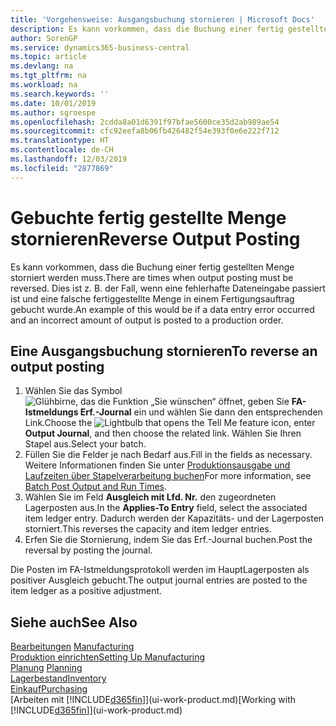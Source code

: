 ```yaml
---
title: 'Vorgehensweise: Ausgangsbuchung stornieren | Microsoft Docs'
description: Es kann vorkommen, dass die Buchung einer fertig gestellten Menge storniert werden muss. Dies ist z. B. der Fall, wenn eine fehlerhafte Dateneingabe passiert ist und eine falsche fertiggestellte Menge in einem Fertigungsauftrag gebucht wurde.
author: SorenGP
ms.service: dynamics365-business-central
ms.topic: article
ms.devlang: na
ms.tgt_pltfrm: na
ms.workload: na
ms.search.keywords: ''
ms.date: 10/01/2019
ms.author: sgroespe
ms.openlocfilehash: 2cdda8a01d6391f97bfae5600ce35d2ab989ae54
ms.sourcegitcommit: cfc92eefa8b06fb426482f54e393f0e6e222f712
ms.translationtype: HT
ms.contentlocale: de-CH
ms.lasthandoff: 12/03/2019
ms.locfileid: "2877869"
---
```

# <a name="reverse-output-posting"></a><span data-ttu-id="2f72d-104">Gebuchte fertig gestellte Menge stornieren</span><span class="sxs-lookup"><span data-stu-id="2f72d-104">Reverse Output Posting</span></span>
<span data-ttu-id="2f72d-105">Es kann vorkommen, dass die Buchung einer fertig gestellten Menge storniert werden muss.</span><span class="sxs-lookup"><span data-stu-id="2f72d-105">There are times when output posting must be reversed.</span></span> <span data-ttu-id="2f72d-106">Dies ist z. B. der Fall, wenn eine fehlerhafte Dateneingabe passiert ist und eine falsche fertiggestellte Menge in einem Fertigungsauftrag gebucht wurde.</span><span class="sxs-lookup"><span data-stu-id="2f72d-106">An example of this would be if a data entry error occurred and an incorrect amount of output is posted to a production order.</span></span>  

## <a name="to-reverse-an-output-posting"></a><span data-ttu-id="2f72d-107">Eine Ausgangsbuchung stornieren</span><span class="sxs-lookup"><span data-stu-id="2f72d-107">To reverse an output posting</span></span>  
1.  <span data-ttu-id="2f72d-108">Wählen Sie das Symbol ![Glühbirne, das die Funktion „Sie wünschen“ öffnet](media/ui-search/search_small.png "Tell Me-Funktion"), geben Sie **FA-Istmeldungs Erf.-Journal** ein und wählen Sie dann den entsprechenden Link.</span><span class="sxs-lookup"><span data-stu-id="2f72d-108">Choose the ![Lightbulb that opens the Tell Me feature](media/ui-search/search_small.png "Tell me what you want to do") icon, enter **Output Journal**, and then choose the related link.</span></span> <span data-ttu-id="2f72d-109">Wählen Sie Ihren Stapel aus.</span><span class="sxs-lookup"><span data-stu-id="2f72d-109">Select your batch.</span></span>  
2. <span data-ttu-id="2f72d-110">Füllen Sie die Felder je nach Bedarf aus.</span><span class="sxs-lookup"><span data-stu-id="2f72d-110">Fill in the fields as necessary.</span></span> <span data-ttu-id="2f72d-111">Weitere Informationen finden Sie unter [Produktionsausgabe und Laufzeiten über Stapelverarbeitung buchen](production-how-to-post-output-quantity.md)</span><span class="sxs-lookup"><span data-stu-id="2f72d-111">For more information, see [Batch Post Output and Run Times](production-how-to-post-output-quantity.md).</span></span>
3.  <span data-ttu-id="2f72d-112">Wählen Sie im Feld **Ausgleich mit Lfd. Nr.** den zugeordneten Lagerposten aus.</span><span class="sxs-lookup"><span data-stu-id="2f72d-112">In the **Applies-To Entry** field, select the associated item ledger entry.</span></span> <span data-ttu-id="2f72d-113">Dadurch werden der Kapazitäts- und der Lagerposten storniert.</span><span class="sxs-lookup"><span data-stu-id="2f72d-113">This reverses the capacity and item ledger entries.</span></span>  
4. <span data-ttu-id="2f72d-114">Erfen Sie die Stornierung, indem Sie das Erf.-Journal buchen.</span><span class="sxs-lookup"><span data-stu-id="2f72d-114">Post the reversal by posting the journal.</span></span>  

<span data-ttu-id="2f72d-115">Die Posten im FA-Istmeldungsprotokoll werden im HauptLagerposten als positiver Ausgleich gebucht.</span><span class="sxs-lookup"><span data-stu-id="2f72d-115">The output journal entries are posted to the item ledger as a positive adjustment.</span></span>  

## <a name="see-also"></a><span data-ttu-id="2f72d-116">Siehe auch</span><span class="sxs-lookup"><span data-stu-id="2f72d-116">See Also</span></span>  
 <span data-ttu-id="2f72d-117">[Bearbeitungen](production-manage-manufacturing.md)  </span><span class="sxs-lookup"><span data-stu-id="2f72d-117">[Manufacturing](production-manage-manufacturing.md)  </span></span>  
 [<span data-ttu-id="2f72d-118">Produktion einrichten</span><span class="sxs-lookup"><span data-stu-id="2f72d-118">Setting Up Manufacturing</span></span>](production-configure-production-processes.md)  
 <span data-ttu-id="2f72d-119">[Planung](production-planning.md)    </span><span class="sxs-lookup"><span data-stu-id="2f72d-119">[Planning](production-planning.md)    </span></span>  
 [<span data-ttu-id="2f72d-120">Lagerbestand</span><span class="sxs-lookup"><span data-stu-id="2f72d-120">Inventory</span></span>](inventory-manage-inventory.md)  
 [<span data-ttu-id="2f72d-121">Einkauf</span><span class="sxs-lookup"><span data-stu-id="2f72d-121">Purchasing</span></span>](purchasing-manage-purchasing.md)  
 <span data-ttu-id="2f72d-122">[Arbeiten mit [!INCLUDE[d365fin](includes/d365fin_md.md)]](ui-work-product.md)</span><span class="sxs-lookup"><span data-stu-id="2f72d-122">[Working with [!INCLUDE[d365fin](includes/d365fin_md.md)]](ui-work-product.md)</span></span>  
